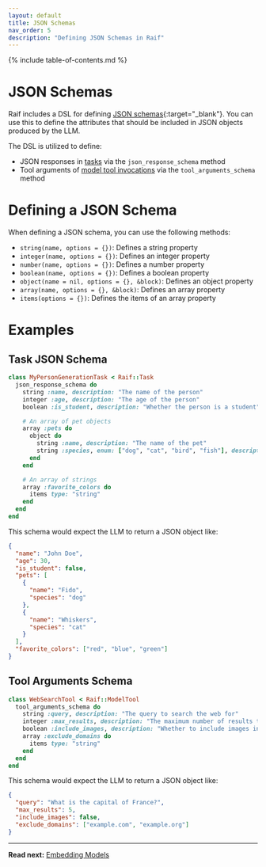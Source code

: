 ```yaml
---
layout: default
title: JSON Schemas
nav_order: 5
description: "Defining JSON Schemas in Raif"
---
```


{% include table-of-contents.md %}

# JSON Schemas

Raif includes a DSL for defining [JSON schemas](https://json-schema.org/){:target="_blank"}. You can use this to define the attributes that should be included in JSON objects produced by the LLM. 

The DSL is utilized to define:
- JSON responses in [tasks](../key_raif_concepts/tasks#json-response-format-tasks) via the `json_response_schema` method
- Tool arguments of [model tool invocations](../key_raif_concepts/model_tools#tool-arguments-schema) via the `tool_arguments_schema` method

# Defining a JSON Schema

When defining a JSON schema, you can use the following methods:

- `string(name, options = {})`: Defines a string property
- `integer(name, options = {})`: Defines an integer property
- `number(name, options = {})`: Defines a number property
- `boolean(name, options = {})`: Defines a boolean property
- `object(name = nil, options = {}, &block)`: Defines an object property
- `array(name, options = {}, &block)`: Defines an array property
- `items(options = {})`: Defines the items of an array property

# Examples

## Task JSON Schema

```ruby
class MyPersonGenerationTask < Raif::Task
  json_response_schema do
    string :name, description: "The name of the person"
    integer :age, description: "The age of the person"
    boolean :is_student, description: "Whether the person is a student"

    # An array of pet objects
    array :pets do
      object do
        string :name, description: "The name of the pet"
        string :species, enum: ["dog", "cat", "bird", "fish"], description: "The species of the pet"
      end
    end

    # An array of strings
    array :favorite_colors do
      items type: "string"
    end
  end
end
```

This schema would expect the LLM to return a JSON object like:

```json
{
  "name": "John Doe",
  "age": 30,
  "is_student": false,
  "pets": [
    {
      "name": "Fido",
      "species": "dog"
    },
    {
      "name": "Whiskers",
      "species": "cat"
    }
  ],
  "favorite_colors": ["red", "blue", "green"]
}
```

## Tool Arguments Schema

```ruby
class WebSearchTool < Raif::ModelTool
  tool_arguments_schema do
    string :query, description: "The query to search the web for"
    integer :max_results, description: "The maximum number of results to return"
    boolean :include_images, description: "Whether to include images in the results"
    array :exclude_domains do
      items type: "string"
    end
  end
end
```

This schema would expect the LLM to return a JSON object like:

```json
{
  "query": "What is the capital of France?",
  "max_results": 5,
  "include_images": false,
  "exclude_domains": ["example.com", "example.org"]
}
```

---

**Read next:** [Embedding Models](embedding_models)
